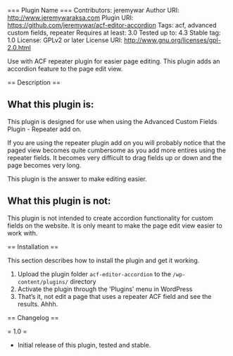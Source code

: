 === Plugin Name ===
Contributors: jeremywar
Author URI: http://www.jeremywaraksa.com
Plugin URI: https://github.com/jeremywar/acf-editor-accordion
Tags: acf, advanced custom fields, repeater
Requires at least: 3.0
Tested up to: 4.3
Stable tag: 1.0
License: GPLv2 or later
License URI: http://www.gnu.org/licenses/gpl-2.0.html

Use with ACF repeater plugin for easier page editing. This plugin adds an accordion feature to the page edit view.

== Description ==

## What this plugin is:
This plugin is designed for use when using the Advanced Custom Fields Plugin - Repeater add on.

If you are using the repeater plugin add on you will probably notice that the paged view becomes quite cumbersome as you add more entires using the repeater fields. It becomes very difficult to drag fields up or down and the page becomes very long.

This plugin is the answer to make editing easier.


## What this plugin is not:
This plugin is not intended to create accordion functionality for custom fields on the website. It is only meant to make the page edit view easier to work with.

== Installation ==

This section describes how to install the plugin and get it working.

1. Upload the plugin folder `acf-editor-accordion` to the `/wp-content/plugins/` directory
1. Activate the plugin through the 'Plugins' menu in WordPress
1. That’s it, not edit a page that uses a repeater ACF field and see the results. Ahhh.

== Changelog ==

= 1.0 =
* Initial release of this plugin, tested and stable.



